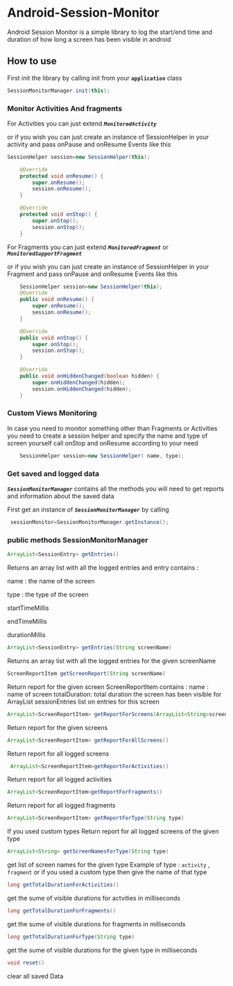 # Android-Session-Monitor
Android Session Monitor is a simple library to log the start/end time and duration of how long a screen has been visible in android 

## How to use 

First init the library by calling init from your **`application`** class 

```java 
SessionMonitorManager.init(this);
```
### Monitor Activities And fragments 

For Activities you can just extend ***`MonitoredActivity`*** 

 or if you wish you can just create an instance of  SessionHelper in your activity and pass onPause and onResume Events like this 
```java 
SessionHelper session=new SessionHelper(this);

    @Override
    protected void onResume() {
        super.onResume();
        session.onResume();
    }

    @Override
    protected void onStop() {
        super.onStop();
        session.onStop();
    }
```
For Fragments you can just extend ***`MonitoredFragment`*** or ***`MonitoredSupportFragment`***

 or if you wish you can just create an instance of  SessionHelper in your Fragment and pass onPause and onResume Events like this 
```java 
    SessionHelper session=new SessionHelper(this);
    @Override
    public void onResume() {
        super.onResume();
        session.onResume();
    }

    @Override
    public void onStop() {
        super.onStop();
        session.onStop();
    }

    @Override
    public void onHiddenChanged(boolean hidden) {
        super.onHiddenChanged(hidden);
        session.onHiddenChanged(hidden);
    }
```
### Custom Views Monitoring 
In case you need to monitor something other than Fragments or Activities 
you need to create a session helper and specify the name and type of screen yourself 
call onStop and onResume according to your need 
```java 
    SessionHelper session=new SessionHelper( name, type);
```

### Get saved and logged data 
  ***`SessionMonitorManager`*** contains all the methods you will need to get reports and information about the saved data 

First get an instance of  ***`SessionMonitorManager`*** by calling 
```java
 sessionMonitor=SessionMonitorManager.getInstance();

```
### public methods SessionMonitorManager 

```java 
ArrayList<SessionEntry> getEntries()
```
Returns an array list with all the logged entries 
and entry contains :

name : the name of the screen 

type : the type of the screen 

startTimeMillis

endTimeMillis

durationMillis
```java 
ArrayList<SessionEntry> getEntries(String screenName)
```
Returns an array list with all the logged entries for the given screenName 
```java 
ScreenReportItem getScreenReport(String screenName)
```
Return report for the given screen 
ScreenReportItem contains : 
name : name of screen 
totalDuration: total duration the screen has been visible for 
ArrayList<SessionEntry> sessionEntries list on entries for this screen 

```java 
ArrayList<ScreenReportItem> getReportForScreens(ArrayList<String>screenNames)
```
Return report for the given screens 
```java 
ArrayList<ScreenReportItem> getReportForAllScreens()
```
Return report for all logged screens

```java 
 ArrayList<ScreenReportItem>getReportForActivities()
```
Return report for all logged activities


```java 
ArrayList<ScreenReportItem>getReportForFragments()
```
Return report for all logged fragments

```java 
ArrayList<ScreenReportItem> getReportForType(String type)
```
If you used custom types 
Return report for all logged screens of the given type 


```java 
ArrayList<String> getScreenNamesForType(String type)
```
get list of screen names for the given type 
Example of type : `activity` , `fragment` or if you used a custom type then give the name of that type 

```java 
long getTotalDurationForActivities()
```
get the sume of visible durations for actvities in milliseconds 

```java 
long getTotalDurationForFragments()
```
get the sume of visible durations for fragments in milliseconds

```java 
long getTotalDurationForType(String type)
```
get the sume of visible durations for the given type  in milliseconds



```java 
void reset()
```
clear all saved Data








